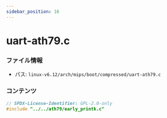```yaml
---
sidebar_position: 16
---
```

# uart-ath79.c

### ファイル情報

- パス: `linux-v6.12/arch/mips/boot/compressed/uart-ath79.c`

### コンテンツ

```c
// SPDX-License-Identifier: GPL-2.0-only
#include "../../ath79/early_printk.c"

```
